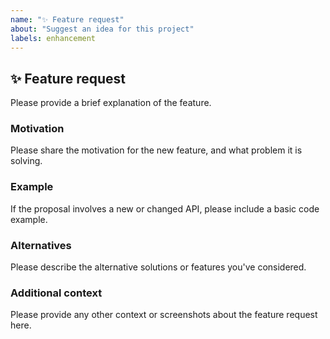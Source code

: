 ```yaml
---
name: "✨ Feature request"
about: "Suggest an idea for this project"
labels: enhancement
---
```


## ✨ Feature request
Please provide a brief explanation of the feature.

### Motivation
Please share the motivation for the new feature, and what problem it is solving.

### Example
If the proposal involves a new or changed API, please include a basic code example.

### Alternatives
Please describe the alternative solutions or features you've considered.

### Additional context
Please provide any other context or screenshots about the feature request here.
